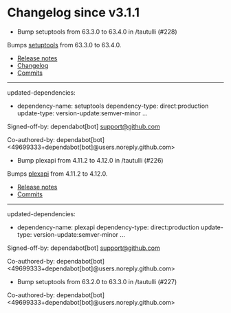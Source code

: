 # Changelog since v3.1.1
- Bump setuptools from 63.3.0 to 63.4.0 in /tautulli (#228)

Bumps [setuptools](https://github.com/pypa/setuptools) from 63.3.0 to 63.4.0.
- [Release notes](https://github.com/pypa/setuptools/releases)
- [Changelog](https://github.com/pypa/setuptools/blob/main/CHANGES.rst)
- [Commits](https://github.com/pypa/setuptools/compare/v63.3.0...v63.4.0)

---
updated-dependencies:
- dependency-name: setuptools
  dependency-type: direct:production
  update-type: version-update:semver-minor
...

Signed-off-by: dependabot[bot] <support@github.com>

Co-authored-by: dependabot[bot] <49699333+dependabot[bot]@users.noreply.github.com> 
- Bump plexapi from 4.11.2 to 4.12.0 in /tautulli (#226)

Bumps [plexapi](https://github.com/pkkid/python-plexapi) from 4.11.2 to 4.12.0.
- [Release notes](https://github.com/pkkid/python-plexapi/releases)
- [Commits](https://github.com/pkkid/python-plexapi/compare/4.11.2...4.12.0)

---
updated-dependencies:
- dependency-name: plexapi
  dependency-type: direct:production
  update-type: version-update:semver-minor
...

Signed-off-by: dependabot[bot] <support@github.com>

Co-authored-by: dependabot[bot] <49699333+dependabot[bot]@users.noreply.github.com> 
- Bump setuptools from 63.2.0 to 63.3.0 in /tautulli (#227)

Co-authored-by: dependabot[bot] <49699333+dependabot[bot]@users.noreply.github.com> 
